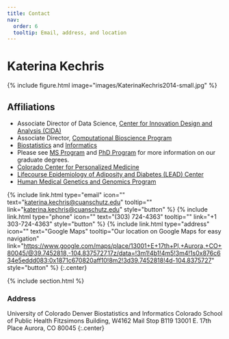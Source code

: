 ```yaml
---
title: Contact
nav:
  order: 6
  tooltip: Email, address, and location
---
```


# Katerina Kechris

{%
  include figure.html
  image="images/KaterinaKechris2014-small.jpg"
%}

## Affiliations 

+ Associate Director of Data Science, [Center for Innovation Design and Analysis (CIDA)]()
+ Associate Director, [Computational Bioscience Program]()
+ [Biostatistics]() and [Informatics]()
+ Please see [MS Program]() and [PhD Program]() for more information on our graduate degrees.
+ [Colorado Center for Personalized Medicine]()
+ [Lifecourse Epidemiology of Adiposity and Diabetes (LEAD) Center]()
+ [Human Medical Genetics and Genomics Program]()

{%
  include link.html
  type="email"
  icon=""
  text="katerina.kechris@cuanschutz.edu"
  tooltip=""
  link="katerina.kechris@cuanschutz.edu"
  style="button"
%}
{%
  include link.html
  type="phone"
  icon=""
  text="(303) 724-4363"
  tooltip=""
  link="+1 303-724-4363"
  style="button"
%}
{%
  include link.html
  type="address"
  icon=""
  text="Google Maps"
  tooltip="Our location on Google Maps for easy navigation"
  link="https://www.google.com/maps/place/13001+E+17th+Pl,+Aurora,+CO+80045/@39.7452818,-104.8375727,17z/data=!3m1!4b1!4m5!3m4!1s0x876c634e5eddd083:0x1871c670820aff10!8m2!3d39.7452818!4d-104.8375727"
  style="button"
%}
{:.center}

{% include section.html %}

### Address

University of Colorado Denver
Biostatistics and Informatics
Colorado School of Public Health
Fitzsimons Building, W4162
Mail Stop B119
13001 E. 17th Place Aurora, CO 80045
{:.center}
